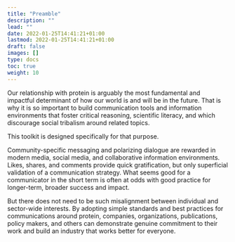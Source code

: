 ```yaml
---
title: "Preamble"
description: ""
lead: ""
date: 2022-01-25T14:41:21+01:00
lastmod: 2022-01-25T14:41:21+01:00
draft: false
images: []
type: docs
toc: true
weight: 10
---
```


Our relationship with protein is arguably the most fundamental and impactful determinant of how our world is and will be in the future. That is why it is so important to build communication tools and information environments that foster critical reasoning, scientific literacy, and which discourage social tribalism around related topics.

This toolkit is designed specifically for that purpose.

Community-specific messaging and polarizing dialogue are rewarded in modern media, social media, and collaborative information environments. Likes, shares, and comments provide quick gratification, but only superficial validation of a communication strategy. What seems good for a communicator in the short term is often at odds with good practice for longer-term, broader success and impact.

But there does not need to be such misalignment between individual and sector-wide interests. By adopting simple standards and best practices for communications around protein, companies, organizations, publications, policy makers, and others can demonstrate genuine commitment to their work and build an industry that works better for everyone.